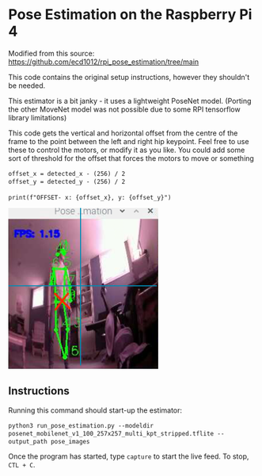 # Pose Estimation on the Raspberry Pi 4

Modified from this source: https://github.com/ecd1012/rpi_pose_estimation/tree/main

This code contains the original setup instructions, however they shouldn't be needed.

This estimator is a bit janky - it uses a lightweight PoseNet model. (Porting the other MoveNet model was not possible due to some RPI tensorflow library limitations)

This code gets the vertical and horizontal offset from the centre of the frame to the point between the left and right hip keypoint. Feel free to use these to control the motors, or modify it as you like. You could add some sort of threshold for the offset that forces the motors to move or something

```
offset_x = detected_x - (256) / 2
offset_y = detected_y - (256) / 2

print(f"OFFSET- x: {offset_x}, y: {offset_y}")
```

![Screenshot of a comment on a GitHub issue showing an image, added in the Markdown, of an Octocat smiling and raising a tentacle.](images/offset.png)

## Instructions

Running this command should start-up the estimator:

```
python3 run_pose_estimation.py --modeldir posenet_mobilenet_v1_100_257x257_multi_kpt_stripped.tflite --output_path pose_images
```

Once the program has started, type `capture` to start the live feed. To stop, `CTL + C`.
